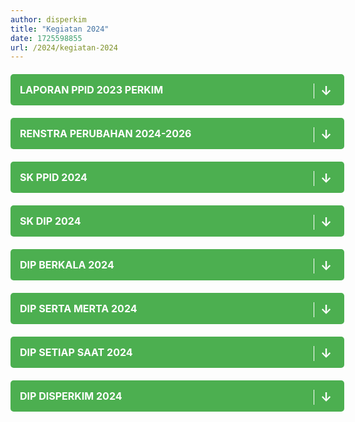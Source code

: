 ```yaml
---
author: disperkim
title: "Kegiatan 2024"
date: 1725598855
url: /2024/kegiatan-2024
---
```


<div class="col-lg-8 col-12 order-lg-1 order-1 bg-white px-0" style="width: 100%;">
<section id="entry" class="mt-20" style="margin-top: 20px;"><!-- Daftar Tautan PDF -->
<p><a href="/file/oWEKxSjctrPkDKmokbs9.pdf" title="LAPORAN PPID 2023 PERKIM" style="display: block; text-decoration: none; background-color: #4caf50; color: white; padding: 15px; text-align: left; border-radius: 5px; width: 100%; max-width: 600px; margin: 20px auto; position: relative; font-size: 16px; font-weight: bold;"> <span style="font-size: 16px; color: #ffffff;">LAPORAN PPID 2023 PERKIM&nbsp;</span> <span style="position: absolute; right: 20px; font-size: 20px; color: #ffffff; border-left: 1px solid #ffffff; padding-left: 10px;">&darr;</span> </a></p>
<p><a href="/file/KnEhqLSDI762IDXBojZi.pdf" title="RENSTRA PERUBAHAN 2024-2026" style="display: block; text-decoration: none; background-color: #4caf50; color: white; padding: 15px; text-align: left; border-radius: 5px; width: 100%; max-width: 600px; margin: 20px auto; position: relative; font-size: 16px; font-weight: bold;"> <span style="font-size: 16px; color: #ffffff;">RENSTRA PERUBAHAN 2024-2026&nbsp;</span> <span style="position: absolute; right: 20px; font-size: 20px; color: #ffffff; border-left: 1px solid #ffffff; padding-left: 10px;">&darr;</span> </a></p>
<p><a href="/file/tYdWLxysX6zceofCGeLM.pdf" title="SK PPID 2024" style="display: block; text-decoration: none; background-color: #4caf50; color: white; padding: 15px; text-align: left; border-radius: 5px; width: 100%; max-width: 600px; margin: 20px auto; position: relative; font-size: 16px; font-weight: bold;"> <span style="font-size: 16px; color: #ffffff;">SK PPID 2024&nbsp;</span> <span style="position: absolute; right: 20px; font-size: 20px; color: #ffffff; border-left: 1px solid #ffffff; padding-left: 10px;">&darr;</span> </a></p>
<p><a href="/file/ZR55RNDfyYQyjHykPqld.pdf" title="SK DIP 2024" style="display: block; text-decoration: none; background-color: #4caf50; color: white; padding: 15px; text-align: left; border-radius: 5px; width: 100%; max-width: 600px; margin: 20px auto; position: relative; font-size: 16px; font-weight: bold;"> <span style="font-size: 16px; color: #ffffff;">SK DIP 2024&nbsp;</span> <span style="position: absolute; right: 20px; font-size: 20px; color: #ffffff; border-left: 1px solid #ffffff; padding-left: 10px;">&darr;</span> </a></p>
<p><a href="/file/lOOPkTyEKGaGwM0SPkv9.pdf" title="DIP BERKALA 2024" style="display: block; text-decoration: none; background-color: #4caf50; color: white; padding: 15px; text-align: left; border-radius: 5px; width: 100%; max-width: 600px; margin: 20px auto; position: relative; font-size: 16px; font-weight: bold;"> <span style="font-size: 16px; color: #ffffff;">DIP BERKALA 2024&nbsp;</span> <span style="position: absolute; right: 20px; font-size: 20px; color: #ffffff; border-left: 1px solid #ffffff; padding-left: 10px;">&darr;</span> </a></p>
<p><a href="/file/ZCyINYlFlZuzxBG3t8tf.pdf" title="DIP SERTA MERTA 2024" style="display: block; text-decoration: none; background-color: #4caf50; color: white; padding: 15px; text-align: left; border-radius: 5px; width: 100%; max-width: 600px; margin: 20px auto; position: relative; font-size: 16px; font-weight: bold;"> <span style="font-size: 16px; color: #ffffff;">DIP SERTA MERTA 2024&nbsp;</span> <span style="position: absolute; right: 20px; font-size: 20px; color: #ffffff; border-left: 1px solid #ffffff; padding-left: 10px;">&darr;</span> </a></p>
<p><a href="/file/EJECU8Awo86bnyxYuUUG.pdf" title="DIP SETIAP SAAT 2024" style="display: block; text-decoration: none; background-color: #4caf50; color: white; padding: 15px; text-align: left; border-radius: 5px; width: 100%; max-width: 600px; margin: 20px auto; position: relative; font-size: 16px; font-weight: bold;"> <span style="font-size: 16px; color: #ffffff;">DIP SETIAP SAAT 2024&nbsp;</span> <span style="position: absolute; right: 20px; font-size: 20px; color: #ffffff; border-left: 1px solid #ffffff; padding-left: 10px;">&darr;</span> </a></p>
<p><a href="/file/Njd8NdTaBLIpRDh8RnL6.pdf" title="DIP DISPERKIM 2024" style="display: block; text-decoration: none; background-color: #4caf50; color: white; padding: 15px; text-align: left; border-radius: 5px; width: 100%; max-width: 600px; margin: 20px auto; position: relative; font-size: 16px; font-weight: bold;"> <span style="font-size: 16px; color: #ffffff;">DIP DISPERKIM 2024&nbsp;</span> <span style="position: absolute; right: 20px; font-size: 20px; color: #ffffff; border-left: 1px solid #ffffff; padding-left: 10px;">&darr;</span> </a></p>
</section>
</div>


